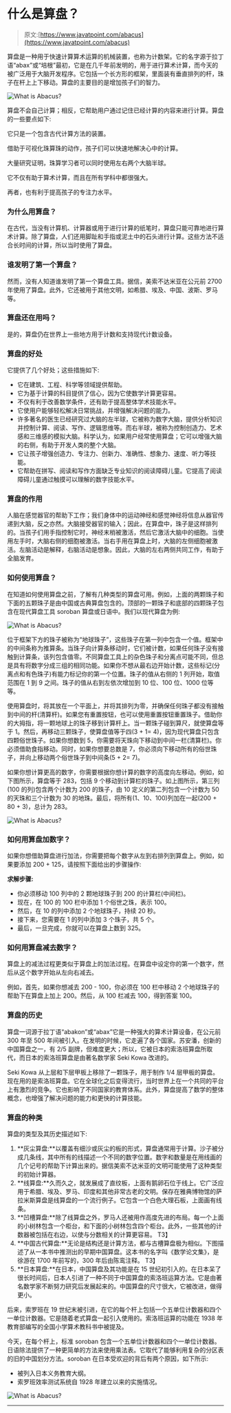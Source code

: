 # 什么是算盘？

> 原文:[https://www.javatpoint.com/abacus](https://www.javatpoint.com/abacus)

算盘是一种用于快速计算算术运算的机械装置，也称为计数架。它的名字源于拉丁语“abax”或“培根”最初，它是在几千年前发明的，用于进行算术计算，而今天的被广泛用于大脑开发程序。它包括一个长方形的框架，里面装有垂直排列的杆，珠子在杆上上下移动。算盘的主要目的是增加孩子们的智力。

![What is Abacus?](../Images/b67e54b98950a273d30f28da209a6ad6.png)

算盘不会自己计算；相反，它帮助用户通过记住已经计算的内容来进行计算。算盘的一些要点如下:

它只是一个包含古代计算方法的装置。

借助于可视化珠算珠的动作，孩子们可以快速地解决心中的计算。

大量研究证明，珠算学习者可以同时使用左右两个大脑半球。

它不仅有助于算术计算，而且在所有学科中都很强大。

再者，也有利于提高孩子的专注力水平。

### 为什么用算盘？

在古代，当没有计算机、计算器或用于进行计算的纸笔时，算盘只能可靠地进行算术计算。除了算盘，人们还用脚趾和手指或泥土中的石头进行计算。这些方法不适合长时间的计算，所以当时使用了算盘。

### 谁发明了第一个算盘？

然而，没有人知道谁发明了第一个算盘工具。据信，美索不达米亚在公元前 2700 年使用了算盘。此外，它还被用于其他文明，如希腊、埃及、中国、波斯、罗马等。

### 算盘还在用吗？

是的，算盘仍在世界上一些地方用于计数和支持现代计数设备。

### 算盘的好处

它提供了几个好处；这些措施如下:

*   它在建筑、工程、科学等领域提供帮助。
*   它为基于计算的科目提供了信心，因为它使数学计算更容易。
*   不仅有利于改善数学条件，还有助于提高整体学术技能水平。
*   它使用户能够轻松解决日常挑战，并增强解决问题的能力。
*   许多著名的医生已经研究过大脑的左半球，它被称为数字大脑，提供分析知识并控制计算、阅读、写作、逻辑思维等。而右半球，被称为控制创造力、艺术感和三维感的模拟大脑。科学认为，如果用户经常使用算盘；它可以增强大脑的右侧，有助于开发人类的整个大脑。
*   它让孩子增强创造力、专注力、创新力、准确性、想象力、速度、听力等技能。
*   它帮助在拼写、阅读和写作方面缺乏专业知识的阅读障碍儿童。它提高了阅读障碍儿童通过触摸可以理解的数字技能水平。

### 算盘的作用

人脑在感觉器官的帮助下工作；我们身体中的运动神经和感觉神经将信息从器官传递到大脑，反之亦然。大脑接受器官的输入；因此，在算盘中，珠子是这样排列的。当孩子们用手指控制它时，神经末梢被激活，然后它激活大脑中的细胞。当使用左手时，大脑右侧的细胞被激活。当右手用在算盘上时，大脑的左侧细胞被激活。左脑活动是解释，右脑活动是想象。因此，大脑的左右两侧共同工作，有助于全脑发育。

### 如何使用算盘？

在知道如何使用算盘之前，了解有几种类型的算盘可用。例如，上面的两颗珠子和下面的五颗珠子是由中国或古典算盘包含的。顶部的一颗珠子和底部的四颗珠子包含在现代算盘工具 soroban 算盘或日语中。我们以现代算盘为例:

![What is Abacus?](../Images/a1c149b0e6d8a98ba776084eb23c1f3a.png)

位于框架下方的珠子被称为“地球珠子”，这些珠子在第一列中包含一个值。框架中的中间条称为推算条。当珠子向计算条移动时，它们被计数，如果任何珠子没有接触到计算条，该列包含值零。不同算盘工具上的杂色珠子和分离点可能不同，但总是具有将数字分成三组的相同功能。如果你不想从最右边开始计数，这些标记(分离点和有色珠子)有能力标记你的第一个位置。珠子的值从右侧的 1 列开始，取值范围在 1 到 9 之间。珠子的值从右到左依次增加到 10 位、100 位、1000 位等等。

使用算盘时，将其放在一个平面上，并将其排列为零，并确保任何珠子都没有接触到中间的杆(清算杆)。如果您有重置按钮，也可以使用重置按钮重置珠子。借助你的大拇指，将一颗地球上的珠子移到计算杆上。当一颗珠子碰到算尺，就使算盘等于 1。然后，再移动三颗珠子，使算盘值等于四(3 + 1= 4)，因为现代算盘只包含四颗俗世珠子。如果你想数到 5，你需要将天珠向下移动到中间一栏(清算栏)。你必须借助食指移动。同时，如果你想要总数是 7，你必须向下移动所有的俗世珠子，并向上移动两个俗世珠子到中间条(5 + 2= 7)。

如果你想计算更高的数字，你需要根据你想计算的数字的高度向左移动。例如，如下图所示，算盘等于 283，包括 9 个移动到计算栏的珠子。如上图所示，第三列(100 的列)包含两个计数为 200 的珠子，由 10 定义的第二列包含一个计数为 50 的天珠和三个计数为 30 的地珠。最后，将所有(1、10、100)列加在一起(200 + 80 + 3)，总计为 283。

![What is Abacus?](../Images/93c00baafaef96ef2b31eb4a863af38b.png)

### 如何用算盘加数字？

如果你想借助算盘进行加法，你需要把每个数字从左到右排列到算盘上。例如，如果要添加 200 + 125，请按照下面给出的步骤操作:

**求解步骤:**

*   你必须移动 100 列中的 2 颗地球珠子到 200 的计算栏(中间栏)。
*   现在，在 100 的 100 栏中添加 1 个俗世之珠，表示 100。
*   然后，在 10 的列中添加 2 个地球珠子，持续 20 秒。
*   接下来，您需要在 1 的列中添加 3 个珠子，共 5 个。
*   最后，一旦完成，你就可以在算盘上数到 325。

### 如何用算盘减去数字？

算盘上的减法过程更类似于算盘上的加法过程。在算盘中设定你的第一个数字，然后从这个数字开始从左向右减去。

例如，首先，如果你想减去 200 - 100，你必须在 100 栏中移动 2 个地球珠子的帮助下在算盘上加上 200。然后，从 100 栏减去 100，得到答案 100。

### 算盘的历史

算盘一词源于拉丁语“abakon”或“abax”它是一种强大的算术计算设备，在公元前 300 年至 500 年间被引入。在发明的时候，它走遍了各个国家。苏安潘，创新的中国算盘之一，有 2/5 副牌，但难度更大；所以，它被日本的索洛班算盘所取代，而日本的索洛班算盘是由著名数学家 Seki Kowa 改进的。

Seki Kowa 从上层和下层甲板上移除了一颗珠子，用于制作 1/4 层甲板的算盘。现在用的是索洛班算盘。它在全球化之后变得流行，当时世界上在一个共同的平台上有激烈的竞争。它也影响了不同国家的教育体系。此外，算盘提高了数学的整体概念，也增强了解决问题的能力和更快的计算技能。

### 算盘的种类

算盘的类型及其历史描述如下:

1.  **灰尘算盘:**以覆盖有细沙或灰尘的板的形式，算盘通常用于计算。沙子被分成几条线，其中所有的线描述一个不同的数字位置。数字和数量是在用线画的几个记号的帮助下计算出来的。据信美索不达米亚的文明可能使用了这种类型的初始计算器。
2.  **线算盘:**久而久之，就发展成了直纹板，上面有鹅卵石位于线上。它广泛应用于希腊、埃及、罗马、印度和其他非常古老的文明。保存在雅典博物馆的萨拉米斯算盘是线算盘的一个流行例子。它包含一个白色大理石板，上面画有线条。
3.  **凹槽算盘:**除了线算盘之外，罗马人还被用作高度先进的布局。每一个上面的小树林包含一个柜台，和下面的小树林包含四个柜台。此外，一些其他的计数器被包括在右边，以使与分数相关的计算更容易。
    T3】
4.  **中国古代算盘:**无论是结构还是计算方法，都与古槽算盘极为相似。下图描述了从一本书中推测出的早期中国算盘。这本书的名字叫《数学论文集》，是徐游在 1700 年前写的，300 年后由陈鸾注释。
    T3】
5.  **日本算盘:**在日本，中国算盘及其功能是在 15 世纪初引入的。在日本呆了很长时间后，日本人引进了一种不同于中国算盘的索洛班运算方法。它是由著名数学家不断努力研究后发展起来的。中国算盘的尺寸很大，它被改进，做得更小。

后来，索罗班在 19 世纪末被引进，在它的每个杆上包括一个五单位计数器和四个一单位计数器。它是随着老式算盘一起引入使用的。索洛班运算的功能在 1938 年教育部编写的全国小学算术教科书中被提及。

今天，在每个杆上，标准 soroban 包含一个五单位计数器和四个一单位计数器。日语除法提供了一种更简单的方法来使用乘法表。它取代了能够利用复杂的分区表的旧的中国划分方法。soroban 在日本受欢迎的背后有两个原因，如下所示:

*   被列入日本义务教育大纲。
*   索罗班效率测试系统自 1928 年建立以来的实施情况。

![What is Abacus?](../Images/5484670a6390eefd0f4b6e0620ad6aa2.png)

* * *